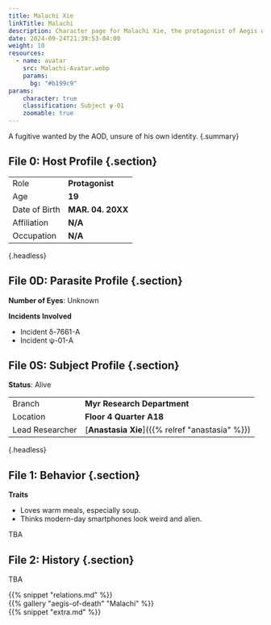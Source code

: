 ```yaml
---
title: Malachi Xie
linkTitle: Malachi
description: Character page for Malachi Xie, the protagonist of Aegis of Death
date: 2024-09-24T21:39:53-04:00
weight: 10
resources:
  - name: avatar
    src: Malachi-Avatar.webp
    params:
      bg: "#b199c9"
params:
    character: true
    classification: Subject ψ-01
    zoomable: true
---
```


A fugitive wanted by the AOD, unsure of his own identity.
{.summary}

<!--more-->

<section class="info">

## File 0: Host Profile {.section}

|               |                   |
| ------------- | ----------------- |
| Role          | **Protagonist**   |
| Age           | **19**            |
| Date of Birth | **MAR. 04. 20XX** |
| Affiliation   | **N/A**           |
| Occupation    | **N/A**           |
{.headless}

## File 0D: Parasite Profile {.section}

**Number of Eyes**: Unknown

**Incidents Involved**

- Incident δ-7661-A
- Incident ψ-01-A

## File 0S: Subject Profile {.section}

**Status**: Alive

|                 |                                                 |
| --------------- | ----------------------------------------------- |
| Branch          | **Myr Research Department**                     |
| Location        | **Floor 4 Quarter A18**                         |
| Lead Researcher | [**Anastasia Xie**]({{% relref "anastasia" %}}) |
{.headless}

</section>
<section class="details">

## File 1: Behavior {.section}

**Traits**

- Loves warm meals, especially soup.
- Thinks modern-day smartphones look weird and alien.

TBA

</section>
<section class="history">

## File 2: History {.section}

TBA

</section>
<section class="relations">
{{% snippet "relations.md" %}}
</section>
<section class="gallery">
{{% gallery "aegis-of-death" "Malachi" %}}
</section>
<section class="extra">
{{% snippet "extra.md" %}}
</section>
